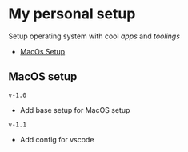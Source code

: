 # My personal setup

Setup operating system with cool _apps_ and _toolings_

- [MacOs Setup](macos/macos.md)

## MacOS setup

`v-1.0`

- Add base setup for MacOS setup

`v-1.1`

- Add config for vscode
